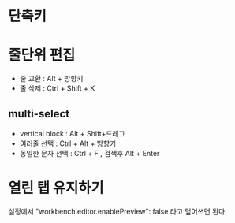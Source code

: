 # 단축키

# 줄단위 편집

- 줄 교환 : Alt + 방향키
- 줄 삭제 : Ctrl + Shift + K

## multi-select
- vertical block : Alt + Shift+드래그
- 여러줄 선택 : Ctrl + Alt + 방향키
- 동일한 문자 선택 : Ctrl + F , 검색후 Alt + Enter


# 열린 탭 유지하기
설정에서 "workbench.editor.enablePreview": false 라고 덮어쓰면 된다.
